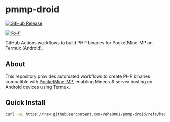 # pmmp-droid

[![GitHub Release](https://img.shields.io/github/v/release/Veha0001/pmmp-droid?include_prereleases&display_name=release&style=for-the-badge&label=Download%20)](https://github.com/Veha0001/pmmp-droid/releases)

[![Ko-fi](https://img.shields.io/badge/support_me_on_ko--fi-F16061?style=for-the-badge&logo=kofi&logoColor=f5f5f5)](https://ko-fi.com/Veha0001)

GitHub Actions workflows to build PHP binaries for PocketMine-MP on Termux (Android).

## About

This repository provides automated workflows to create PHP binaries compatible with [PocketMine-MP](https://pmmp.io/), enabling Minecraft server hosting on Android devices using Termux.

## Quick Install

```bash
curl -sL https://raw.githubusercontent.com/Veha0001/pmmp-droid/refs/heads/main/pchan.sh | bash -s -
```
